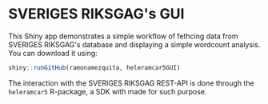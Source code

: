 # SVERIGES RIKSGAG's GUI

This Shiny app demonstrates a simple workflow of fethcing data from SVERIGES RIKSGAG's database and displaying a simple wordcount analysis. You can download it using:

```R
shiny::runGitHub(ramonamezquita, heleramcar5GUI)
```

The interaction with the SVERIGES RIKSGAG REST-API is done through the `heleramcar5` R-package, a SDK with made for such purpose.

